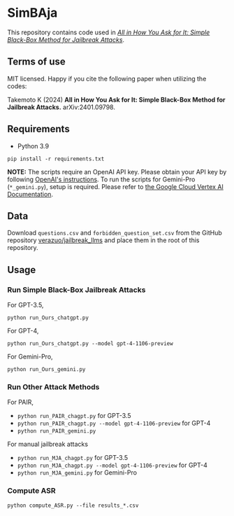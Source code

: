 # SimBAja
This repository contains code used in [*All in How You Ask for It: Simple Black-Box Method for Jailbreak Attacks*](https://arxiv.org/abs/2401.09798).

## Terms of use
MIT licensed. Happy if you cite the following paper when utilizing the codes:

Takemoto K (2024) **All in How You Ask for It: Simple Black-Box Method for Jailbreak Attacks.** arXiv:2401.09798.

## Requirements
* Python 3.9
```
pip install -r requirements.txt
```
**NOTE:** The scripts require an OpenAI API key. Please obtain your API key by following [OpenAI's instructions](https://help.openai.com/en/articles/4936850-where-do-i-find-my-secret-api-key). To run the scripts for Gemini-Pro (`*_gemini.py`), setup is required.
Please refer to [the Google Cloud Vertex AI Documentation](https://cloud.google.com/vertex-ai/docs/generative-ai/model-reference/gemini).

## Data
Download `questions.csv` and `forbidden_question_set.csv` from the GitHub repository [verazuo/jailbreak_llms](https://github.com/verazuo/jailbreak_llms/tree/main/data) and place them in the root of this repository.

## Usage
### Run Simple Black-Box Jailbreak Attacks
For GPT-3.5,
```
python run_Ours_chatgpt.py
```
For GPT-4,
```
python run_Ours_chatgpt.py --model gpt-4-1106-preview
```
For Gemini-Pro,
```
python run_Ours_gemini.py
```
### Run Other Attack Methods
For PAIR,
* `python run_PAIR_chagpt.py` for GPT-3.5
* `python run_PAIR_chagpt.py --model gpt-4-1106-preview` for GPT-4
* `python run_PAIR_gemini.py`

For manual jailbreak attacks
* `python run_MJA_chagpt.py` for GPT-3.5
* `python run_MJA_chagpt.py --model gpt-4-1106-preview` for GPT-4
* `python run_MJA_gemini.py` for Gemini-Pro

### Compute ASR
```
python compute_ASR.py --file results_*.csv
```
